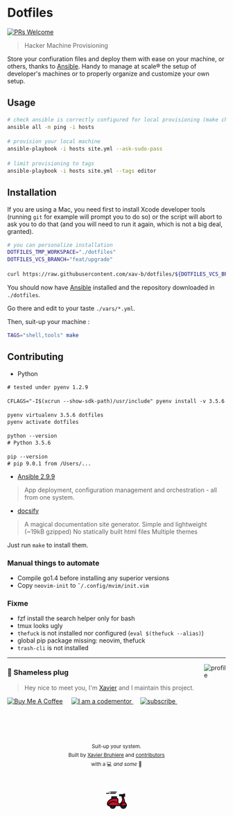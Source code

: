 # Dotfiles

[![PRs Welcome](https://img.shields.io/badge/PRs-welcome-brightgreen.svg?style=flat-square)](http://makeapullrequest.com)

> Hacker Machine Provisioning

Store your confiuration files and deploy them with ease on your machine,
or others, thanks to [Ansible][ansible]. Handy to manage at scale® the
setup of developer's machines or to properly organize and customize your
own setup.

## Usage

```sh
# check ansible is correctly configured for local provisioning (make check)
ansible all -m ping -i hosts

# provision your local machine
ansible-playbook -i hosts site.yml --ask-sudo-pass

# limit provisioning to tags
ansible-playbook -i hosts site.yml --tags editor
```

## Installation

If you are using a Mac, you need first to install Xcode developer tools
(running `git` for example will prompt you to do so) or the script will
abort to ask you to do that (and you will need to run it again, which is
not a big deal, granted).

```Bash
# you can personalize installation
DOTFILES_TMP_WORKSPACE="./dotfiles"
DOTFILES_VCS_BRANCH="feat/upgrade"

curl https://raw.githubusercontent.com/xav-b/dotfiles/${DOTFILES_VCS_BRANCH}/bootstrap.sh | bash
```

You should now have [Ansible][ansible] installed and the repository
downloaded in `./dotfiles`.

Go there and edit to your taste `./vars/*.yml`.

Then, suit-up your machine :

```Bash
TAGS="shell,tools" make
```

## Contributing

- Python

```Sh
# tested under pyenv 1.2.9

CFLAGS="-I$(xcrun --show-sdk-path)/usr/include" pyenv install -v 3.5.6

pyenv virtualenv 3.5.6 dotfiles
pyenv activate dotfiles

python --version
# Python 3.5.6

pip --version
# pip 9.0.1 from /Users/...
```

- [Ansible 2.9.9][ansible]

> App deployment, configuration management and orchestration - all from
> one system.

- [docsify][docsify]

> A magical documentation site generator.
> Simple and lightweight (~19kB gzipped)
> No statically built html files
> Multiple themes

Just run `make` to install them.

### Manual things to automate

- Compile go1.4 before installing any superior versions
- Copy `neovim-init` to `˜/.config/mvim/init.vim`

### Fixme

- fzf install the search helper only for bash
- tmux looks ugly
- `thefuck` is not installed nor configured (`eval $(thefuck --alias)`)
- global pip package missing: neovim, thefuck
- `trash-cli` is not installed

---

<img
  width="50px"
  alt="profile"
  src="https://it.gravatar.com/userimage/51922459/c5e521b1b03eabff18b3763bcdfef8ff.jpeg"
  align="right" />

### 💖 Shameless plug

> Hey nice to meet you, I'm [Xavier](www.xav-b.fr) and I maintain this project.

<a href="https://www.buymeacoffee.com/xavb" target="_blank"><img src="https://bmc-cdn.nyc3.digitaloceanspaces.com/BMC-button-images/custom_images/orange_img.png" alt="Buy Me A Coffee" style="height: auto !important;width: auto !important;" ></a>
&nbsp;&nbsp;&nbsp;
<a
  href="https://www.codementor.io/xavierbruhiere?utm_source=github&utm_medium=button&utm_term=xavierbruhiere&utm_campaign=github">
<img
      src="https://cdn.codementor.io/badges/i_am_a_codementor_dark.svg"
      alt="I am a codementor"
      style="max-width:100%"/>
</a>
&nbsp;&nbsp;&nbsp;
<a target="_blank" href="https://tinyletter.com/Xav">
<img
      width="38px"
      alt="subscribe"
      src="https://newvitruvian.com/images/svg-buttons-web-1.png"/>
</a>
&nbsp;&nbsp;&nbsp;

<div align="center">
	<br>
	<br>
	<br>
	<br>
  <sub>Suit-up your system.
	<br/>Built by
  <a href="http://www.xav-b.fr">Xavier Bruhiere</a> and
  <a href="https://github.com/xav-b/mockingbird/graphs/contributors">
    contributors
  </a>
	<br/>with a </i>💻<i> and some </i>🍣
</div>

<p align="center">
	<br>
	<br>
	<img
		src="https://github.com/xav-b/on-a-budget/blob/master/assets/vespa.svg"
		width="48"
		alt="TIC logo" />
	<br>
	<br>
</p>

[ansible]: http://www.ansible.com/
[docsify]: https://docsify.js.org/#/
